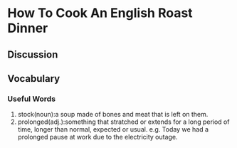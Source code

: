 # How To Cook An English Roast Dinner
## Discussion


## Vocabulary
### Useful Words
1. stock(noun):a soup made of bones and meat that is left on them.
1. prolonged(adj.):something that stratched or extends for a long period of time, longer than normal, expected or usual. e.g. Today we had a prolonged pause at work due to the electricity outage.
